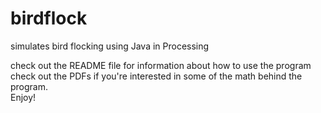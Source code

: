 # birdflock
simulates bird flocking using Java in Processing   


check out the README file for information about how to use the program  
check out the PDFs if you're interested in some of the math behind the program.  
Enjoy!  
